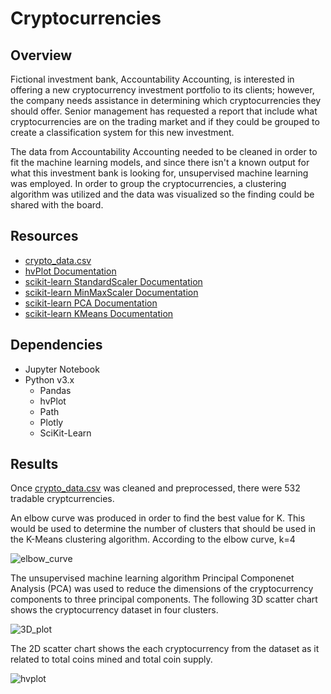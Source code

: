 # Cryptocurrencies

## Overview
Fictional investment bank, Accountability Accounting, is interested in offering a new cryptocurrency investment portfolio to its clients; however, the company needs assistance in determining which cryptocurrencies they should offer.  Senior management has requested a report that include what cryptocurrencies are on the trading market and if they could be grouped to create a classification system for this new investment.

The data from Accountability Accounting needed to be cleaned in order to fit the machine learning models, and since there isn't a known output for what this investment bank is looking for, unsupervised machine learning was employed.  In order to group the cryptocurrencies, a clustering algorithm was utilized and the data was visualized so the finding could be shared with the board.


## Resources
- [crypto_data.csv](https://github.com/acfthomson/Cryptocurrencies/tree/main/Resources)
- [hvPlot Documentation](https://hvplot.holoviz.org/)
- [scikit-learn StandardScaler Documentation](https://scikit-learn.org/stable/modules/generated/sklearn.preprocessing.StandardScaler.html)
- [scikit-learn MinMaxScaler Documentation](https://scikit-learn.org/stable/modules/generated/sklearn.preprocessing.MinMaxScaler.html#sklearn.preprocessing.MinMaxScaler.fit_transform)
- [scikit-learn PCA Documentation](https://scikit-learn.org/stable/modules/generated/sklearn.decomposition.PCA.html?highlight=pca#sklearn.decomposition.PCA)
- [scikit-learn KMeans Documentation](https://scikit-learn.org/stable/modules/generated/sklearn.cluster.KMeans.html?highlight=kmeans#sklearn.cluster.KMeans)


## Dependencies
- Jupyter Notebook
- Python v3.x
    - Pandas
    - hvPlot
    - Path
    - Plotly
    - SciKit-Learn


## Results
Once [crypto_data.csv](https://github.com/acfthomson/Cryptocurrencies/tree/main/Resources) was cleaned and preprocessed, there were 532 tradable cryptcurrencies.

An elbow curve was produced in order to find the best value for K.  This would be used to determine the number of clusters that should be used in the K-Means clustering algorithm.  According to the elbow curve, k=4

![elbow_curve](https://user-images.githubusercontent.com/73897240/113917367-2160e000-97af-11eb-873d-3165f48cdd22.png)


The unsupervised machine learning algorithm Principal Componenet Analysis (PCA) was used to reduce the dimensions of the cryptocurrency components to three principal components.  The following 3D scatter chart shows the cryptocurrency dataset in four clusters.

![3D_plot](https://user-images.githubusercontent.com/73897240/113918097-05aa0980-97b0-11eb-9c14-440e36792f9f.png)


The 2D scatter chart shows the each cryptocurrency from the dataset as it related to total coins mined and total coin supply.

![hvplot](https://user-images.githubusercontent.com/73897240/113918608-a4cf0100-97b0-11eb-9923-c2ea84186a18.png)
